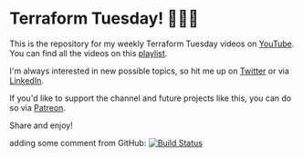 # Terraform Tuesday! 🌮🌮🌮

This is the repository for my weekly Terraform Tuesday videos on [YouTube](https://www.youtube.com/channel/UCDQ9L4eFHxSh0BM6z-SkZMw). You can find all the videos on this [playlist](https://youtube.com/playlist?list=PLXb5972EMl4BWj8cAq9AZgeKBa2M8_7-y).

I'm always interested in new possible topics, so hit me up on [Twitter](https://twitter.com/ned1313) or via [LinkedIn](https://www.linkedin.com/in/ned-bellavance/).

If you'd like to support the channel and future projects like this, you can do so via [Patreon](https://www.patreon.com/nedinthecloud).

Share and enjoy!

adding some comment from GitHub:
[![Build Status](https://dev.azure.com/dutzageoorge/Learn%20Azure%20DevOps/_apis/build/status/Learn%20Azure%20DevOps?branchName=main&stageName=Validate)](https://dev.azure.com/dutzageoorge/Learn%20Azure%20DevOps/_build/latest?definitionId=2&branchName=main)
